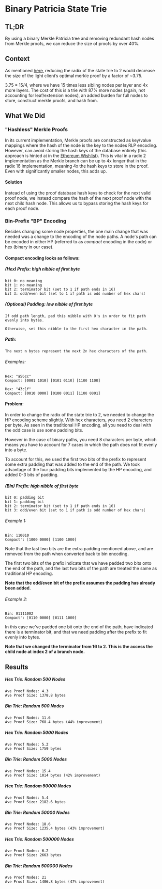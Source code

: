 # Binary Patricia State Trie
## TL;DR
By using a binary Merkle Patricia tree and removing redundant hash nodes from Merkle proofs, we can reduce the size of proofs by over 40%.

## Context
As mentioned [here](https://ethresear.ch/t/a-two-layer-account-trie-inside-a-single-layer-trie/210), reducing the radix of the state trie to 2 would decrease the size of the light client’s optimal merkle proof by a factor of ~3.75.

3.75 = 15/4, where we have 15 times less sibling nodes per layer and 4x more layers.  The cost of this is a trie with 87% more nodes (again, not accounting for leaf/extension nodes), an added burden for full nodes to store, construct merkle proofs, and hash from.

## What We Did
### "Hashless" Merkle Proofs
In its current implementation, Merkle proofs are constructed as key/value mappings where the hash of the node is the key to the nodes RLP encoding.  However, can avoid storing the hash keys of the database entirely (this approach is hinted at in the [Ethereum Wishlist](https://github.com/ethereum/wiki/wiki/Wishlist#trie)).  This is vital in a radix 2 implementation as the Merkle branch can be up to 4x longer that in the radix 16 implementation, meaning 4x the hash keys to store in the proof.  Even with significantly smaller nodes, this adds up.

#### Solution
Instead of using the proof database hash keys to check for the next valid proof node, we instead compare the hash of the next proof node with the next child hash node.  This allows us to bypass storing the hash keys for each proof node.

### Bin-Prefix "BP" Encoding
Besides changing some node properties, the one main change that was needed was a change to the encoding of the node paths.
A node's path can be encoded in either HP (referred to as *compact* encoding in the code) or hex (binary in our case).

#### Compact encoding looks as follows:

##### (Hex) Prefix: high nibble of first byte
    bit 0: no meaning
    bit 1: no meaning
    bit 2: terminator bit (set to 1 if path ends in 16)
    bit 3: odd/even bit (set to 1 if path is odd number of hex chars)

##### (Optional) Padding: low nibble of first byte
    If odd path length, pad this nibble with 0's in order to fit path evenly into bytes.

    Otherwise, set this nibble to the first hex character in the path.

##### Path:
    The next n bytes represent the next 2n hex characters of the path.

###### Examples:
    Hex: "a56cc"
    Compact: [0001 1010] [0101 0110] [1100 1100]

    Hex: "43c1f"
    Compact: [0010 0000] [0100 0011] [1100 0001]

#### Problem:
In order to change the radix of the state trie to 2, we needed to change the HP encoding scheme slightly.  With hex characters, you need 2 characters per byte.  As seen in the traditional HP encoding, all you need to deal with the odd case is use some padding bits.

However in the case of binary paths, you need 8 characters per byte, which means you have to account for 7 cases in which the path does not fit evenly into a byte.

To account for this, we used the first two bits of the prefix to represent some extra padding that was added to the end of the path.  We took advantage of the four padding bits implemented by the HP encoding, and added 0-3 bits of padding.

##### (Bin) Prefix: high nibble of first byte
    bit 0: padding bit
    bit 1: padding bit
    bit 2: terminator bit (set to 1 if path ends in 16)
    bit 3: odd/even bit (set to 1 if path is odd number of hex chars)


###### Example 1:
    Bin: 110010
    Compact': [1000 0000] [1100 1000]

  Note that the last two bits are the extra padding mentioned above, and are removed from the path when converted back to bin encoding.

  The first two bits of the prefix indicate that we have padded two bits onto the end of the path, and the last two bits of the path are treated the same as traditional HP encoding.

  **Note that the odd/even bit of the prefix assumes the padding has already been added.**


###### Example 2:
    Bin: 01111002
    Compact': [0110 0000] [0111 1000]

  In this case we've padded one bit onto the end of the path, have indicated there is a terminator bit, and that we need padding after the prefix to fit evenly into bytes.

  **Note that we changed the terminator from 16 to 2. This is the access the child node at index 2 of a branch node.**



## Results
##### Hex Trie: Random 500 Nodes
    Ave Proof Nodes: 4.3
    Ave Proof Size: 1378.8 bytes

##### Bin Trie: Random 500 Nodes
    Ave Proof Nodes: 11.6
    Ave Proof Size: 768.4 bytes (44% improvement)

##### Hex Trie: Random 5000 Nodes
    Ave Proof Nodes: 5.2
    Ave Proof Size: 1759 bytes

##### Bin Trie: Random 5000 Nodes
    Ave Proof Nodes: 15.4
    Ave Proof Size: 1014 bytes (42% improvement)

##### Hex Trie: Random 50000 Nodes
    Ave Proof Nodes: 5.4
    Ave Proof Size: 2182.6 bytes

##### Bin Trie: Random 50000 Nodes
    Ave Proof Nodes: 18.6
    Ave Proof Size: 1235.4 bytes (43% improvement)

##### Hex Trie: Random 500000 Nodes
    Ave Proof Nodes: 6.2
    Ave Proof Size: 2663 bytes

##### Bin Trie: Random 500000 Nodes
    Ave Proof Nodes: 21
    Ave Proof Size: 1406.8 bytes (47% improvement)
